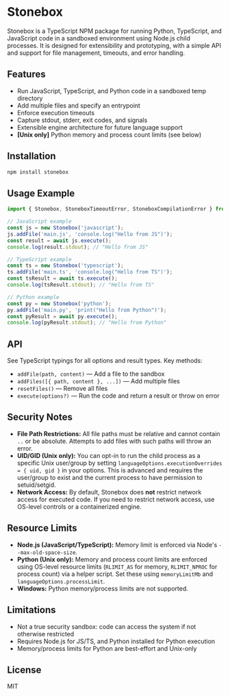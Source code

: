 # Stonebox

Stonebox is a TypeScript NPM package for running Python, TypeScript, and JavaScript code in a sandboxed environment using Node.js child processes. It is designed for extensibility and prototyping, with a simple API and support for file management, timeouts, and error handling.

## Features

- Run JavaScript, TypeScript, and Python code in a sandboxed temp directory
- Add multiple files and specify an entrypoint
- Enforce execution timeouts
- Capture stdout, stderr, exit codes, and signals
- Extensible engine architecture for future language support
- **[Unix only]** Python memory and process count limits (see below)

## Installation

```sh
npm install stonebox
```

## Usage Example

```typescript
import { Stonebox, StoneboxTimeoutError, StoneboxCompilationError } from 'stonebox';

// JavaScript example
const js = new Stonebox('javascript');
js.addFile('main.js', 'console.log("Hello from JS")');
const result = await js.execute();
console.log(result.stdout); // "Hello from JS"

// TypeScript example
const ts = new Stonebox('typescript');
ts.addFile('main.ts', 'console.log("Hello from TS")');
const tsResult = await ts.execute();
console.log(tsResult.stdout); // "Hello from TS"

// Python example
const py = new Stonebox('python');
py.addFile('main.py', 'print("Hello from Python")');
const pyResult = await py.execute();
console.log(pyResult.stdout); // "Hello from Python"
```

## API

See TypeScript typings for all options and result types. Key methods:

- `addFile(path, content)` — Add a file to the sandbox
- `addFiles([{ path, content }, ...])` — Add multiple files
- `resetFiles()` — Remove all files
- `execute(options?)` — Run the code and return a result or throw on error

## Security Notes

- **File Path Restrictions:** All file paths must be relative and cannot contain `..` or be absolute. Attempts to add files with such paths will throw an error.
- **UID/GID (Unix only):** You can opt-in to run the child process as a specific Unix user/group by setting `languageOptions.executionOverrides = { uid, gid }` in your options. This is advanced and requires the user/group to exist and the current process to have permission to setuid/setgid.
- **Network Access:** By default, Stonebox does **not** restrict network access for executed code. If you need to restrict network access, use OS-level controls or a containerized engine.

## Resource Limits

- **Node.js (JavaScript/TypeScript):** Memory limit is enforced via Node's `--max-old-space-size`.
- **Python (Unix only):** Memory and process count limits are enforced using OS-level resource limits (`RLIMIT_AS` for memory, `RLIMIT_NPROC` for process count) via a helper script. Set these using `memoryLimitMb` and `languageOptions.processLimit`.
- **Windows:** Python memory/process limits are not supported.

## Limitations

- Not a true security sandbox: code can access the system if not otherwise restricted
- Requires Node.js for JS/TS, and Python installed for Python execution
- Memory/process limits for Python are best-effort and Unix-only

## License

MIT

